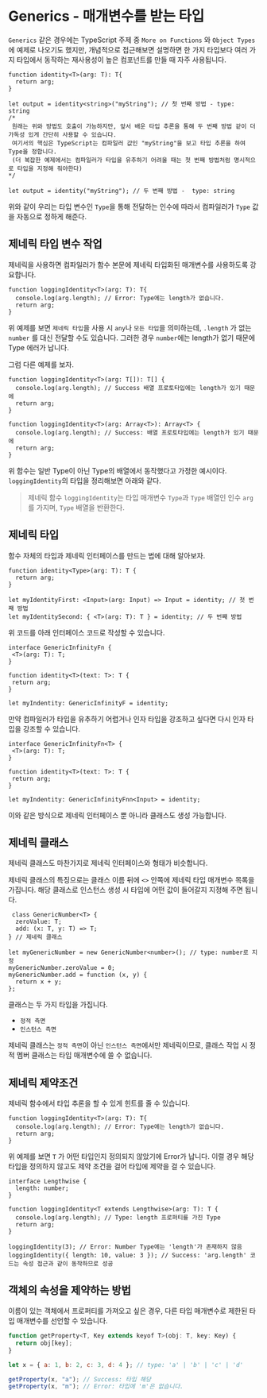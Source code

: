 # Generics - 매개변수를 받는 타입

`Generics` 같은 경우에는 TypeScript 주제 중 `More on Functions` 와 `Object Types` 에 예제로 나오기도 했지만, 개념적으로 접근해보면 설명하면 한 가지 타입보다 여러 가지 타입에서 동작하는 재사용성이 높은 컴포넌트를 만들 때 자주 사용됩니다.

```tsx
function identity<T>(arg: T): T{
  return arg;
}

let output = identity<string>("myString"); // 첫 번째 방법 - type: string
/*
 원래는 위와 방법도 호출이 가능하지만, 앞서 배운 타입 추론을 통해 두 번째 방법 같이 더 가독성 있게 간단히 사용할 수 있습니다. 
 여기서의 핵심은 TypeScript는 컴파일러 값인 "myString"을 보고 타입 추론을 하여 Type을 정합니다. 
 (더 복잡한 예제에서는 컴파일러가 타입을 유추하기 어려울 때는 첫 번째 방법처럼 명시적으로 타입을 지정해 줘야한다)
*/

let output = identity("myString"); // 두 번째 방법 -  type: string
```

위와 같이 우리는 타입 변수인 `Type`을 통해 전달하는 인수에 따라서 컴파일러가 `Type` 값을 자동으로 정하게 해준다.

## 제네릭 타입 변수 작업

제네릭을 사용하면 컴파일러가 함수 본문에 제네릭 타입화된 매개변수를 사용하도록 강요합니다.

```tsx
function loggingIdentity<T>(arg: T): T{
  console.log(arg.length); // Error: Type에는 length가 없습니다.
  return arg;
}
```

위 예제를 보면 `제네릭 타입`을 사용 시 `any`나 `모든 타입`을 의미하는데, `.length` 가 없는 `number` 를 대신 전달할 수도 있습니다. 그러한 경우 `number`에는 length가 없기 때문에 Type 에러가 납니다.

그럼 다른 예제를 보자.

```tsx
function loggingIdentity<T>(arg: T[]): T[] {
  console.log(arg.length); // Success 배열 프로토타입에는 length가 있기 때문에
  return arg;
}

function loggingIdentity<T>(arg: Array<T>): Array<T> {
  console.log(arg.length); // Success: 배열 프로토타입에는 length가 있기 때문에
  return arg;
}
```

위 함수는 일반 Type이 아닌 Type의 배열에서 동작했다고 가정한 예시이다. `loggingIdentity`의 타입을 정리해보면 아래와 같다.

> 제네릭 함수 `loggingIdentity`는 타입 매개변수 `Type`과 `Type` 배열인 인수 `arg`를 가지며, `Type` 배열을 반환한다.
>

## 제네릭 타입

함수 자체의 타입과 제네릭 인터페이스를 만드는 법에 대해 알아보자.

```tsx
function identity<Type>(arg: T): T {
  return arg;
}

let myIdentityFirst: <Input>(arg: Input) => Input = identity; // 첫 번째 방법
let myIdentitySecond: { <T>(arg: T): T } = identity; // 두 번째 방법
```

위 코드를 아래 인터페이스 코드로 작성할 수 있습니다.

```tsx
interface GenericInfinityFn {
 <T>(arg: T): T;
}

function identity<T>(text: T>: T {
 return arg;
}

let myIndentity: GenericInfinityF = identity;
```

만약 컴파일러가 타입을 유추하기 어렵거나 인자 타입을 강조하고 싶다면 다시 인자 타입을 강조할 수 있습니다.

```tsx
interface GenericInfinityFn<T> {
 <T>(arg: T): T;
}

function identity<T>(text: T>: T {
 return arg;
}

let myIndentity: GenericInfinityFnn<Input> = identity;
```

이와 같은 방식으로 제네릭 인터페이스 뿐 아니라 클래스도 생성 가능합니다.

## 제네릭 클래스

제네릭 클래스도 마찬가지로 제네릭 인터페이스와 형태가 비슷합니다.

제네릭 클래스의 특징으로는 클래스 이름 뒤에 `<>` 안쪽에 제네릭 타입 매개변수 목록을 가집니다. 해당 클래스로 인스턴스 생성 시 타입에 어떤 값이 들어갈지 지정해 주면 됩니다.

```tsx
 class GenericNumber<T> {
  zeroValue: T;
  add: (x: T, y: T) => T;
} // 제네릭 클래스
 
let myGenericNumber = new GenericNumber<number>(); // type: number로 지정
myGenericNumber.zeroValue = 0;
myGenericNumber.add = function (x, y) {
  return x + y;
};
```

클래스는 두 가지 타입을 가집니다.

- `정적 측면`
- `인스턴스 측면`

제네릭 클래스는 `정적 측면`이 아닌 `인스턴스 측면`에서만 제네릭이므로, 클래스 작업 시 정적 멤버 클래스는 타입 매개변수에 쓸 수 없습니다.

## 제네릭 제약조건

제네릭 함수에서 타입 추론을 할 수 있게 힌트를 줄 수 있습니다.

```tsx
function loggingIdentity<T>(arg: T): T{
  console.log(arg.length); // Error: Type에는 length가 없습니다.
  return arg;
}
```

위 예제를 보면 `T` 가 어떤 타입인지 정의되지 않았기에 Error가 납니다. 이럴 경우 해당 타입을 정의하지 않고도 제약 조건을 걸어 타입에 제약을 걸 수 있습니다.

```tsx
interface Lengthwise {
  length: number;
}
 
function loggingIdentity<T extends Lengthwise>(arg: T): T {
  console.log(arg.length); // Type: length 프로퍼티를 가진 Type
  return arg;
}

loggingIdentity(3); // Error: Number Type에는 'length'가 존재하지 않음
loggingIdentity({ length: 10, value: 3 }); // Success: 'arg.length' 코드는 속성 접근과 같이 동작하므로 성공
```

## 객체의 속성을 제약하는 방법

이름이 있는 객체에서 프로퍼티를 가져오고 싶은 경우, 다른 타입 매개변수로 제한된 타입 매개변수를 선언할 수 있습니다.

```jsx
function getProperty<T, Key extends keyof T>(obj: T, key: Key) {
  return obj[key];
}

let x = { a: 1, b: 2, c: 3, d: 4 }; // type: 'a' | 'b' | 'c' | 'd'

getProperty(x, "a"); // Success: 타입 해당
getProperty(x, "m"); // Error: 타입에 'm'은 없습니다.
```